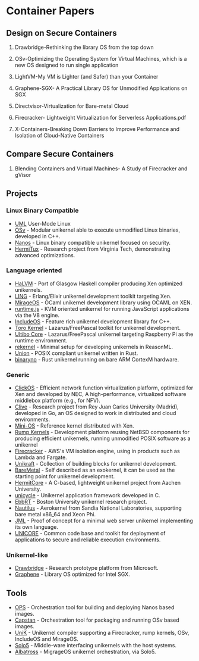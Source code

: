 # Container Papers

## Design on Secure Containers

1. Drawbridge-Rethinking the library OS from the top down

2. OSv-Optimizing the Operating System for Virtual Machines, which is a new OS designed to run single application

3. LightVM-My VM is Lighter (and Safer) than your Container

4. Graphene-SGX- A Practical Library OS for Unmodified Applications on SGX

5. Directvisor-Virtualization for Bare-metal Cloud

6. Firecracker- Lightweight Virtualization for Serverless Applications.pdf

7. X-Containers-Breaking Down Barriers to Improve Performance and Isolation of Cloud-Native Containers


## Compare Secure Containers

1. Blending Containers and Virtual Machines- A Study of Firecracker and gVisor


## Projects

### Linux Binary Compatible
- [UML](http://user-mode-linux.sourceforge.net/) User-Mode Linux
- [OSv](http://osv.io) - Modular unikernel able to execute unmodified Linux binaries, developed in C++.
- [Nanos](https://github.com/nanovms/nanos) - Linux binary compatible unikernel focused on security.
- [HermiTux](https://github.com/ssrg-vt/hermitux) - Research project from Virginia Tech, demonstrating advanced optimizations.

### Language oriented
- [HaLVM](https://galois.com/project/halvm) - Port of Glasgow Haskell compiler producing Xen optimized unikernels.
- [LING](https://github.com/cloudozer/ling) - Erlang/Elixir unikernel development toolkit targeting Xen.
- [MirageOS](https://mirage.io) - OCaml unikernel development library using OCAML on XEN. 
- [runtime.js](http://runtimejs.org) - KVM oriented unikernel for running JavaScript applications via the V8 engine.
- [IncludeOS](https://github.com/includeos/IncludeOS) - Feature rich unikernel development library for C++.
- [Toro Kernel](https://torokernel.io) - Lazarus/FreePascal toolkit for unikernel development.
- [Ultibo Core](https://github.com/ultibohub/Core) - Lazarus/FreePascal unikernel targeting Raspberry Pi as the runtime environment.
- [rekernel](https://github.com/imbsky/rekernel) - Minimal setup for developing unikernels in ReasonML.
- [Union](https://github.com/pmuens/union) - POSIX compliant unikernel written in Rust.
- [binaryno](https://github.com/gmodena/binaryno) - Rust unikernel running on bare ARM CortexM hardware.

### Generic
- [ClickOS](http://cnp.neclab.eu/projects/clickos) - Efficient network function virtualization platform, optimized for Xen and developed by NEC, A high-performance, virtualized software middlebox platform (e.g., for NFV).
- [Clive](http://lsub.org/ls/clive.html) - Research project from Rey Juan Carlos University (Madrid), developed in Go, an OS designed to work in distributed and cloud environments.
- [Mini-OS](https://wiki.xen.org/wiki/Mini-OS) - Reference kernel distributed with Xen.
- [Rump Kernels](http://rumpkernel.org) - Development platform reusing NetBSD components for producing efficient unikernels, running unmodified POSIX software as a unikernel
- [Firecracker](https://firecracker-microvm.github.io) - AWS's VM isolation engine, using in products such as Lambda and Fargate.
- [Unikraft](https://xenproject.org/developers/teams/unikraft) - Collection of building blocks for unikernel development.
- [BareMetal](https://github.com/ReturnInfinity/BareMetal) - Self described as an exokernel, it can be used as the starting point for unikernel development.
- [HermitCore](https://github.com/hermitcore/libhermit) - A C-based, lightweight unikernel project from Aachen University.
- [unicycle](https://github.com/libunicycle/unicycle) - Unikernel application framework developed in C.
- [EbbRT](https://github.com/SESA/EbbRT) - Boston University unikernel research project.
- [Nautilus](https://github.com/HExSA-Lab/nautilus) - Aerokernel from Sandia National Laboratories, supporting bare metal x86_64 and Xeon Phi.
- [JML](https://github.com/yesco/jml) - Proof of concept for a minimal web server unikernel implementing its own language.
- [UNICORE](http://unicore-project.eu) - Common code base and toolkit for deployment of applications to secure and reliable execution environments.

### Unikernel-like
- [Drawbridge](https://www.microsoft.com/en-us/research/project/drawbridge) - Research prototype platform from Microsoft.
- [Graphene](https://github.com/oscarlab/graphene) - Library OS optimized for Intel SGX.


## Tools

- [OPS](https://ops.city) - Orchestration tool for building and deploying Nanos based images.
- [Capstan](http://osv.io/capstan) - Orchestration tool for packaging and running OSv based images.
- [UniK](https://github.com/solo-io/unik) - Unikernel compiler supporting a Firecracker, rump kernels, OSv, IncludeOS and MirageOS.
- [Solo5](https://github.com/Solo5/solo5) - Middle-ware interfacing unikernels with the host systems.
- [Albatross](https://github.com/hannesm/albatross) - MigrageOS unikernel orchestration, via Solo5.
